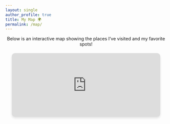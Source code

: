```yaml
---
layout: single
author_profile: true
title: My Map 🌍
permalink: /map/
---
```



<div style="text-align: center; font-family: Arial, font-size: 10px; margin-bottom: 10px;">
    Below is an interactive map showing the places I’ve visited and my favorite spots!
</div>

<div style="display: flex; flex-direction: column; align-items: center; height: auto; margin: 20px;">
    <iframe src="https://www.google.com/maps/d/u/1/embed?mid=1L3pLbmAMhDYFOkN9HmM-LWPGjrvTUJ0&ehbc=2E312F&noprof=1&hl=en" width="100%" 
    height="200px"
    style="border: 0; border-radius: 10px; box-shadow: 0 4px 6px rgba(0, 0, 0, 0.1);">
    </iframe>
</div>